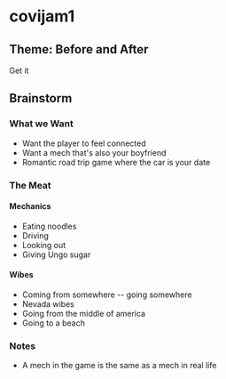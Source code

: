 # covijam1
## Theme: Before and After
Get it

## Brainstorm

### What we Want
- Want the player to feel connected
- Want a mech that's also your boyfriend
- Romantic road trip game where the car is your date

### The Meat

#### Mechanics
- Eating noodles
- Driving
- Looking out
- Giving Ungo sugar

#### Wibes
- Coming from somewhere -- going somewhere
- Nevada wibes
- Going from the middle of america
- Going to a beach

### Notes
- A mech in the game is the same as a mech in real life
